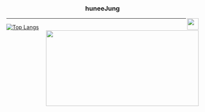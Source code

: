 <div align="center">
  
  ### huneeJung
  
  <img align="right" width="30" src="https://user-images.githubusercontent.com/75469131/213887734-1f8f0fb6-4395-4aa6-b828-3b44b96d8f0f.gif" />

---
</div>

[![Top Langs](https://github-readme-stats.vercel.app/api/top-langs/?username=huneeJung&layout=donut&theme=dark&card_width=400px)](https://github.com/huneeJung/github-readme-stats)
<a href="https://solved.ac/cjswovkdnj12"><img align="right" height = "200px" width="400px" src="http://mazassumnida.wtf/api/v2/generate_badge?boj=cjswovkdnj12&theme=dark"/></a>
